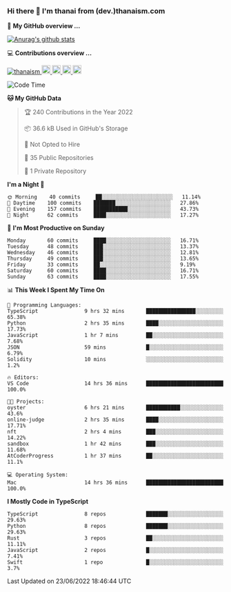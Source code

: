 ### Hi there 👋 I'm thanai from (dev.)thanaism.com

<!-- バッジ関連 -->
<!--
メイン：https://shields.io/category/social
GitHub view：https://github.com/antonkomarev/github-profile-views-counter
Qiita contributions：https://qiita.com/mikkame/items/f2c60d9caf8a8e38ec50
 -->

🍎 **My GitHub overview ...**

<!-- GitHubトロフィー -->
<!--
https://github.com/ryo-ma/github-profile-trophy
 -->

<!-- [![trophy](https://github-profile-trophy.vercel.app/?username=thanaism)](https://github.com/thanaism/thanaism) -->

<!-- GitHubステータス -->
<!--
https://github.com/anuraghazra/github-readme-stats
 -->

[![Anurag's github stats](https://github-readme-stats.vercel.app/api?username=thanaism&count_private=true&show_icons=true)](https://github.com/thanaism/thanaism)

<!-- [![ReadMe Card](https://github-readme-stats.vercel.app/api/pin/?username=thanaism&repo=thanaism)](https://github.com/thanaism/thanaism) -->

<!-- Skill icons -->
<!--
https://rahuldkjain.github.io/gh-profile-readme-generator/
 -->

💻 **Contributions overview ...**

<p align="left">

  <a href="https://github.com/thanaism/thanaism/">
    <img src="https://komarev.com/ghpvc/?username=thanaism" alt="thanaism" />
  </a>
  <a href="http://twitter.com/okinawa__noodle">
    <img height="20" src="https://img.shields.io/twitter/follow/okinawa__noodle?label=Twitter&logo=twitter&style=flat" />
  </a>
  <a href="https://github.com/thanaism">
    <img height="20" src="https://img.shields.io/github/followers/thanaism?label=follow&logo=github&style=flat" />
  </a>
  <!-- <a href="https://www.reddit.com/user/thanaism">
    <img height="20" src="https://img.shields.io/reddit/user-karma/combined/thanaism?label=Reddit&logo=reddit&style=flat" />
  </a>
  <a href="https://stackoverflow.com/users/5720201/thanaism">
    <img height="20" src="https://img.shields.io/stackexchange/stackoverflow/r/5720201?label=StackOverflow&logo=stack-overflow&style=flat" /> -->
  </a>
  <a href="http://qiita.com/thanai">
    <img height="20" src="https://qiita-badge.apiapi.app/s/thanai/posts.svg" />
  </a>
  <//qiita.com/thanai">
    <img height="20" src="https://qiita-badge.apiapi.app/s/thanai/contributions.svg" />
  </a>
</p>

<!--START_SECTION:waka-->
![Code Time](http://img.shields.io/badge/Code%20Time-747%20hrs%206%20mins-blue)

**🐱 My GitHub Data** 

> 🏆 240 Contributions in the Year 2022
 > 
> 📦 36.6 kB Used in GitHub's Storage 
 > 
> 🚫 Not Opted to Hire
 > 
> 📜 35 Public Repositories 
 > 
> 🔑 1 Private Repository 
 > 
**I'm a Night 🦉** 

```text
🌞 Morning    40 commits     ██░░░░░░░░░░░░░░░░░░░░░░░   11.14% 
🌆 Daytime    100 commits    ███████░░░░░░░░░░░░░░░░░░   27.86% 
🌃 Evening    157 commits    ███████████░░░░░░░░░░░░░░   43.73% 
🌙 Night      62 commits     ████░░░░░░░░░░░░░░░░░░░░░   17.27%

```
📅 **I'm Most Productive on Sunday** 

```text
Monday       60 commits     ████░░░░░░░░░░░░░░░░░░░░░   16.71% 
Tuesday      48 commits     ███░░░░░░░░░░░░░░░░░░░░░░   13.37% 
Wednesday    46 commits     ███░░░░░░░░░░░░░░░░░░░░░░   12.81% 
Thursday     49 commits     ███░░░░░░░░░░░░░░░░░░░░░░   13.65% 
Friday       33 commits     ██░░░░░░░░░░░░░░░░░░░░░░░   9.19% 
Saturday     60 commits     ████░░░░░░░░░░░░░░░░░░░░░   16.71% 
Sunday       63 commits     ████░░░░░░░░░░░░░░░░░░░░░   17.55%

```


📊 **This Week I Spent My Time On** 

```text
💬 Programming Languages: 
TypeScript               9 hrs 32 mins       ████████████████░░░░░░░░░   65.38% 
Python                   2 hrs 35 mins       ████░░░░░░░░░░░░░░░░░░░░░   17.73% 
JavaScript               1 hr 7 mins         ██░░░░░░░░░░░░░░░░░░░░░░░   7.68% 
JSON                     59 mins             █░░░░░░░░░░░░░░░░░░░░░░░░   6.79% 
Solidity                 10 mins             ░░░░░░░░░░░░░░░░░░░░░░░░░   1.2%

🔥 Editors: 
VS Code                  14 hrs 36 mins      █████████████████████████   100.0%

🐱‍💻 Projects: 
oyster                   6 hrs 21 mins       ███████████░░░░░░░░░░░░░░   43.6% 
online-judge             2 hrs 35 mins       ████░░░░░░░░░░░░░░░░░░░░░   17.71% 
nft                      2 hrs 4 mins        ███░░░░░░░░░░░░░░░░░░░░░░   14.22% 
sandbox                  1 hr 42 mins        ███░░░░░░░░░░░░░░░░░░░░░░   11.68% 
AtCoderProgress          1 hr 37 mins        ██░░░░░░░░░░░░░░░░░░░░░░░   11.1%

💻 Operating System: 
Mac                      14 hrs 36 mins      █████████████████████████   100.0%

```

**I Mostly Code in TypeScript** 

```text
TypeScript               8 repos             ███████░░░░░░░░░░░░░░░░░░   29.63% 
Python                   8 repos             ███████░░░░░░░░░░░░░░░░░░   29.63% 
Rust                     3 repos             ██░░░░░░░░░░░░░░░░░░░░░░░   11.11% 
JavaScript               2 repos             █░░░░░░░░░░░░░░░░░░░░░░░░   7.41% 
Swift                    1 repo              █░░░░░░░░░░░░░░░░░░░░░░░░   3.7%

```



 Last Updated on 23/06/2022 18:46:44 UTC
<!--END_SECTION:waka-->
